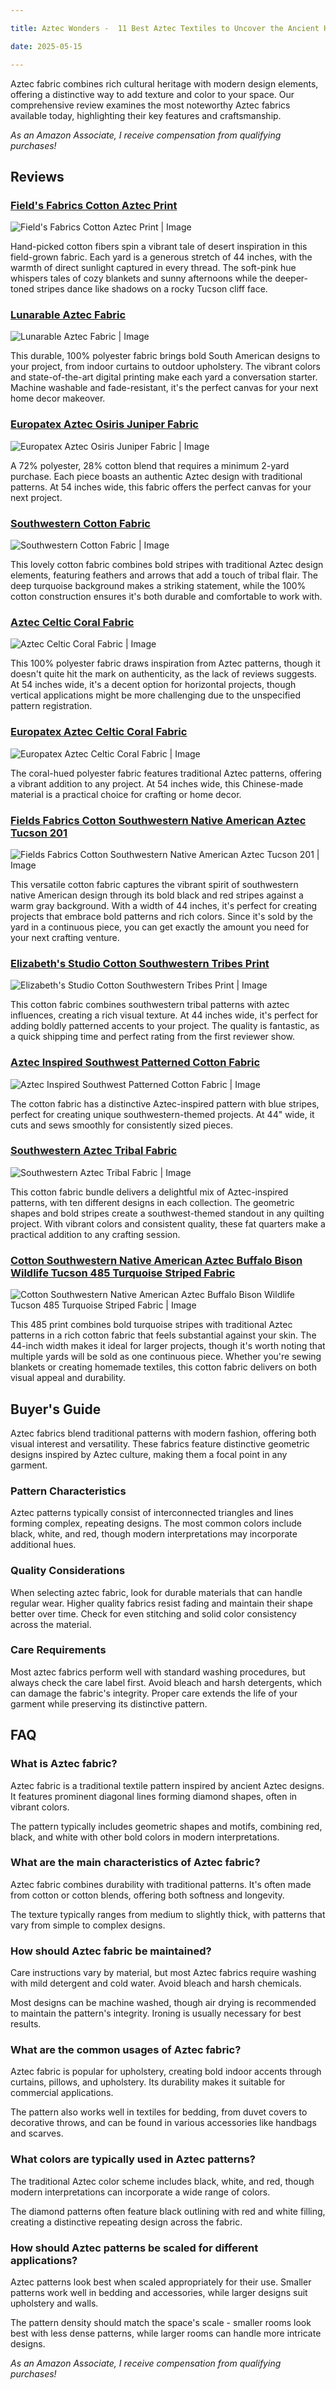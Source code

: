 ```yaml
---

title: Aztec Wonders -  11 Best Aztec Textiles to Uncover the Ancient History behind the Design

date: 2025-05-15

---
```


Aztec fabric combines rich cultural heritage with modern design elements, offering a distinctive way to add texture and color to your space. Our comprehensive review examines the most noteworthy Aztec fabrics available today, highlighting their key features and craftsmanship. 

*As an Amazon Associate, I receive compensation from qualifying purchases!*


## Reviews


### [Field's Fabrics Cotton Aztec Print](https://serp.ly/@bar/amazon/Aztec+Fabric?utm\_term=fields-fabrics-cotton-aztec-print)

![Field's Fabrics Cotton Aztec Print | Image](https://encrypted-tbn0.gstatic.com/shopping?q=tbn:ANd9GcRLJ83N3bE73aNXQv3jzXuFXG4kDPAjalsfqeZqgcCmQtSaBw2dRNBpmgPwnNqYoe5csylKweW3Y44\_-\_gLM0CbsRYO1tit&usqp=CAY)

Hand-picked cotton fibers spin a vibrant tale of desert inspiration in this field-grown fabric. Each yard is a generous stretch of 44 inches, with the warmth of direct sunlight captured in every thread. The soft-pink hue whispers tales of cozy blankets and sunny afternoons while the deeper-toned stripes dance like shadows on a rocky Tucson cliff face. 


### [Lunarable Aztec Fabric](https://serp.ly/@bar/amazon/Aztec+Fabric?utm\_term=lunarable-aztec-fabric)

![Lunarable Aztec Fabric | Image](https://encrypted-tbn0.gstatic.com/shopping?q=tbn:ANd9GcQ8Ty-3gik7so1n5O0S1rAQsQV1r5exBdB49bVOxDYgn7Rb5L9FQA5TyfeDRlWwRPKMz4p6il7Xu5TokDHX2YoCwNonIRQkQw&usqp=CAY)

This durable, 100% polyester fabric brings bold South American designs to your project, from indoor curtains to outdoor upholstery. The vibrant colors and state-of-the-art digital printing make each yard a conversation starter. Machine washable and fade-resistant, it's the perfect canvas for your next home decor makeover. 


### [Europatex Aztec Osiris Juniper Fabric](https://serp.ly/@bar/amazon/Aztec+Fabric?utm\_term=europatex-aztec-osiris-juniper-fabric)

![Europatex Aztec Osiris Juniper Fabric | Image](https://encrypted-tbn2.gstatic.com/shopping?q=tbn:ANd9GcRAT2tiXSjcotBSiAlmoHxsD3AKRKNhDqgvKjCK-XV7qhxrZuPCqP4qixiRS9MzOnj77TPBJ0IK6qmvTDT\_ZkfGiJUWVyMb&usqp=CAY)

A 72% polyester, 28% cotton blend that requires a minimum 2-yard purchase. Each piece boasts an authentic Aztec design with traditional patterns. At 54 inches wide, this fabric offers the perfect canvas for your next project. 


### [Southwestern Cotton Fabric](https://serp.ly/@bar/amazon/Aztec+Fabric?utm\_term=southwestern-cotton-fabric)

![Southwestern Cotton Fabric | Image](https://encrypted-tbn1.gstatic.com/shopping?q=tbn:ANd9GcS8pG0Y7DZaUilG8\_CZ4ApFndBbtdgw9hLsdd-72e3DzTf7lq4IQ31SXbz8CLsenrc0JRVLsa0OamSMTKTjWAN2keFx49uufQ&usqp=CAY)

This lovely cotton fabric combines bold stripes with traditional Aztec design elements, featuring feathers and arrows that add a touch of tribal flair. The deep turquoise background makes a striking statement, while the 100% cotton construction ensures it's both durable and comfortable to work with. 


### [Aztec Celtic Coral Fabric](https://serp.ly/@bar/amazon/Aztec+Fabric?utm\_term=aztec-celtic-coral-fabric)

![Aztec Celtic Coral Fabric | Image](https://encrypted-tbn3.gstatic.com/shopping?q=tbn:ANd9GcTSYOMj0c66LOsez78uVTG9H\_J8BUBkHQ1TTfKqJJbmOSpO33jvBqQmaamPRejXtni-Qem-Fwg9s-BmA5hzHQMzJSlFByGuXg&usqp=CAY)

This 100% polyester fabric draws inspiration from Aztec patterns, though it doesn't quite hit the mark on authenticity, as the lack of reviews suggests. At 54 inches wide, it's a decent option for horizontal projects, though vertical applications might be more challenging due to the unspecified pattern registration. 


### [Europatex Aztec Celtic Coral Fabric](https://serp.ly/@bar/amazon/Aztec+Fabric?utm\_term=europatex-aztec-celtic-coral-fabric)

![Europatex Aztec Celtic Coral Fabric | Image](https://encrypted-tbn0.gstatic.com/shopping?q=tbn:ANd9GcTCuNjocTidgbEUnkSpB6WB5rJ8EiupcdVZdShx3-cAUPMQ9YNCr4HjVamB8GDyAi3Bhv\_EfIgOnp2ujiOH97e6wWwsfgR\_&usqp=CAY)

The coral-hued polyester fabric features traditional Aztec patterns, offering a vibrant addition to any project. At 54 inches wide, this Chinese-made material is a practical choice for crafting or home decor. 


### [Fields Fabrics Cotton Southwestern Native American Aztec Tucson 201](https://serp.ly/@bar/amazon/Aztec+Fabric?utm\_term=fields-fabrics-cotton-southwestern-native-american-aztec-tucson-201)

![Fields Fabrics Cotton Southwestern Native American Aztec Tucson 201 | Image](https://encrypted-tbn3.gstatic.com/shopping?q=tbn:ANd9GcTfzMtzK7HtyOMy\_nnf390zXyJta0CJVTJCKO5PfKMab5QzZBG\_y7YMDmx9pCL6ep2AS\_au\_6UwYbkHlHXuUOfUd4qBLRoF-GI7IrkOxYo&usqp=CAY)

This versatile cotton fabric captures the vibrant spirit of southwestern native American design through its bold black and red stripes against a warm gray background. With a width of 44 inches, it's perfect for creating projects that embrace bold patterns and rich colors. Since it's sold by the yard in a continuous piece, you can get exactly the amount you need for your next crafting venture. 


### [Elizabeth's Studio Cotton Southwestern Tribes Print](https://serp.ly/@bar/amazon/Aztec+Fabric?utm\_term=elizabeths-studio-cotton-southwestern-tribes-print)

![Elizabeth's Studio Cotton Southwestern Tribes Print | Image](https://encrypted-tbn3.gstatic.com/shopping?q=tbn:ANd9GcT4LTZBIotenUwgq59A4voOZBoYMh9Q-vcPNYGcqW4prlt1yWNpdQtWaz9KQma2c2EXHhtt84agiZ7Zyj9As-\_efvLR4YPS&usqp=CAY)

This cotton fabric combines southwestern tribal patterns with aztec influences, creating a rich visual texture. At 44 inches wide, it's perfect for adding boldly patterned accents to your project. The quality is fantastic, as a quick shipping time and perfect rating from the first reviewer show. 


### [Aztec Inspired Southwest Patterned Cotton Fabric](https://serp.ly/@bar/amazon/Aztec+Fabric?utm\_term=aztec-inspired-southwest-patterned-cotton-fabric)

![Aztec Inspired Southwest Patterned Cotton Fabric | Image](https://encrypted-tbn3.gstatic.com/shopping?q=tbn:ANd9GcQUslGR0PG0wlCSCfRDtjNg35hTy7eWWNMmExmgd1qSqQZ\_5SeoeVbrCIdbZOLIigQKqtw3V5SGztodF3XiGyiZTJ4RT03u0\_yQC6oLLn0&usqp=CAY)

The cotton fabric has a distinctive Aztec-inspired pattern with blue stripes, perfect for creating unique southwestern-themed projects. At 44" wide, it cuts and sews smoothly for consistently sized pieces. 


### [Southwestern Aztec Tribal Fabric](https://serp.ly/@bar/amazon/Aztec+Fabric?utm\_term=southwestern-aztec-tribal-fabric)

![Southwestern Aztec Tribal Fabric | Image](https://encrypted-tbn0.gstatic.com/shopping?q=tbn:ANd9GcRlbtGsTURtJvUosXPMvKs8xEmNhMaPIFPfJ64SaPj3nPtueGfpV2BCaJjjuoBPXQtlhA3CtZiLJXLYmcxk-\_std78\_f8Gr&usqp=CAY)

This cotton fabric bundle delivers a delightful mix of Aztec-inspired patterns, with ten different designs in each collection. The geometric shapes and bold stripes create a southwest-themed standout in any quilting project. With vibrant colors and consistent quality, these fat quarters make a practical addition to any crafting session. 


### [Cotton Southwestern Native American Aztec Buffalo Bison Wildlife Tucson 485 Turquoise Striped Fabric](https://serp.ly/@bar/amazon/Aztec+Fabric?utm\_term=cotton-southwestern-native-american-aztec-buffalo-bison-wildlife-tucson-485-turquoise-striped-fabric)

![Cotton Southwestern Native American Aztec Buffalo Bison Wildlife Tucson 485 Turquoise Striped Fabric | Image](https://encrypted-tbn0.gstatic.com/shopping?q=tbn:ANd9GcRN6uWogyrP\_ltfKIwBANzxv2DqglCL-BXvmmAGlj0DWQQtyIOGcHVjlzPBH9r3plKPCgHg3z8n7SzVb6bOfSsIDzB3QZRnfajQUuDcj5s9&usqp=CAY)

This 485 print combines bold turquoise stripes with traditional Aztec patterns in a rich cotton fabric that feels substantial against your skin. The 44-inch width makes it ideal for larger projects, though it's worth noting that multiple yards will be sold as one continuous piece. Whether you're sewing blankets or creating homemade textiles, this cotton fabric delivers on both visual appeal and durability. 


## Buyer's Guide

Aztec fabrics blend traditional patterns with modern fashion, offering both visual interest and versatility. These fabrics feature distinctive geometric designs inspired by Aztec culture, making them a focal point in any garment. 


### Pattern Characteristics

Aztec patterns typically consist of interconnected triangles and lines forming complex, repeating designs. The most common colors include black, white, and red, though modern interpretations may incorporate additional hues. 


### Quality Considerations

When selecting aztec fabric, look for durable materials that can handle regular wear. Higher quality fabrics resist fading and maintain their shape better over time. Check for even stitching and solid color consistency across the material. 


### Care Requirements

Most aztec fabrics perform well with standard washing procedures, but always check the care label first. Avoid bleach and harsh detergents, which can damage the fabric's integrity. Proper care extends the life of your garment while preserving its distinctive pattern. 


## FAQ


### What is Aztec fabric?

Aztec fabric is a traditional textile pattern inspired by ancient Aztec designs. It features prominent diagonal lines forming diamond shapes, often in vibrant colors. 

The pattern typically includes geometric shapes and motifs, combining red, black, and white with other bold colors in modern interpretations. 


### What are the main characteristics of Aztec fabric?

Aztec fabric combines durability with traditional patterns. It's often made from cotton or cotton blends, offering both softness and longevity. 

The texture typically ranges from medium to slightly thick, with patterns that vary from simple to complex designs. 


### How should Aztec fabric be maintained?

Care instructions vary by material, but most Aztec fabrics require washing with mild detergent and cold water. Avoid bleach and harsh chemicals. 

Most designs can be machine washed, though air drying is recommended to maintain the pattern's integrity. Ironing is usually necessary for best results. 


### What are the common usages of Aztec fabric?

Aztec fabric is popular for upholstery, creating bold indoor accents through curtains, pillows, and upholstery. Its durability makes it suitable for commercial applications. 

The pattern also works well in textiles for bedding, from duvet covers to decorative throws, and can be found in various accessories like handbags and scarves. 


### What colors are typically used in Aztec patterns?

The traditional Aztec color scheme includes black, white, and red, though modern interpretations can incorporate a wide range of colors. 

The diamond patterns often feature black outlining with red and white filling, creating a distinctive repeating design across the fabric. 


### How should Aztec patterns be scaled for different applications?

Aztec patterns look best when scaled appropriately for their use. Smaller patterns work well in bedding and accessories, while larger designs suit upholstery and walls. 

The pattern density should match the space's scale - smaller rooms look best with less dense patterns, while larger rooms can handle more intricate designs. 

*As an Amazon Associate, I receive compensation from qualifying purchases!*